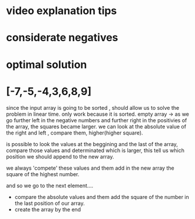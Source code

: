 # video explanation tips

# considerate negatives

# optimal solution
# [-7,-5,-4,3,6,8,9]

since the input array is going to be sorted , should allow us to solve the problem in linear time.
only work because it is sorted.
empty array -> as we go further left in the negative numbers and further right in the positivies of the array, the squares
became larger. we can look at the absolute value of the right and left , compare them, higher(higher square).

is possible to look the values at the beggining and the last of the array, compare those values and determinated which is larger, this tell us which position we should append to the new array.

we always 'compete' these values and them add in the new array the square of the highest number.

and so we go to the next element....

- compare the absolute values and them add the square of the number in the last position of our array.
- create the array by the end